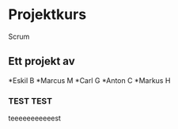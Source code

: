 # Projektkurs
Scrum

## Ett projekt av
*Eskil B
*Marcus M
*Carl G
*Anton C
*Markus H

### TEST TEST
teeeeeeeeeeest
